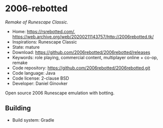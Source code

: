 # 2006-rebotted

_Remake of Runescape Classic._

- Home: https://rsrebotted.com/, https://web.archive.org/web/20200211143757/http://2006rebotted.tk/
- Inspirations: Runescape Classic
- State: mature
- Download: https://github.com/2006rebotted/2006rebotted/releases
- Keywords: role playing, commercial content, multiplayer online + co-op, remake
- Code repository: https://github.com/2006rebotted/2006rebotted.git
- Code language: Java
- Code license: 2-clause BSD
- Developer: Daniel Ginovker

Open source 2006 Runescape emulation with botting.

## Building

- Build system: Gradle
